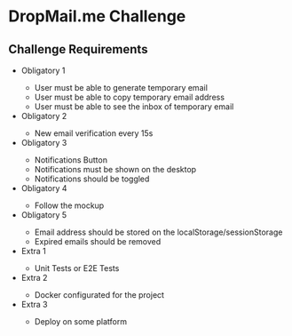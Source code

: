 # DropMail.me Challenge

## Challenge Requirements

<ul>
    <li>Obligatory 1</li>
    <ul>
        <li>User must be able to generate temporary email</li>
        <li>User must be able to copy temporary email address</li>
        <li>User must be able to see the inbox of temporary email</li>
    </ul>
    <li>Obligatory 2</li>
    <ul>
        <li>New email verification every 15s</li>
    </ul>
    <li>Obligatory 3</li>
    <ul>
        <li>Notifications Button</li>
        <li>Notifications must be shown on the desktop</li>
        <li>Notifications should be toggled</li>
    </ul>
    <li>Obligatory 4</li>
    <ul>
        <li>Follow the mockup</li>
    </ul>
    <li>Obligatory 5</li>
    <ul>
        <li>Email address should be stored on the localStorage/sessionStorage</li>
        <li>Expired emails should be removed</li>
    </ul>
    <li>Extra 1</li>
    <ul>
        <li>Unit Tests or E2E Tests</li>
    </ul>
    <li>Extra 2</li>
    <ul>
        <li>Docker configurated for the project</li>
    </ul>
    <li>Extra 3</li>
    <ul>
        <li>Deploy on some platform</li>
    </ul>                            
</ul>
